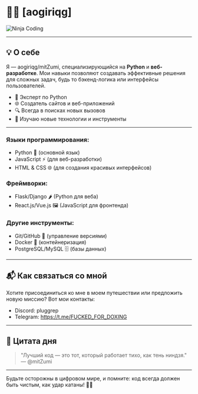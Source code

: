 # 🕵️‍♂️ [aogiriqg] 

![Ninja Coding](https://i.pinimg.com/originals/de/e7/85/dee7851208617e0febcb569fd10ded72.gif)

---

## 💡 О себе

Я — aogiriqg/mitZumi, специализирующийся на **Python** и **веб-разработке**. Мои навыки позволяют создавать эффективные решения для сложных задач, будь то бэкенд-логика или интерфейсы пользователей.

- 🐍 Эксперт по Python
- 🌐 Создатель сайтов и веб-приложений
- 🔍 Всегда в поисках новых вызовов
- 🌱 Изучаю новые технологии и инструменты

---

### Языки программирования:
- Python 🐍 (основной язык)
- JavaScript ⚡ (для веб-разработки)
- HTML & CSS 🌐 (для создания красивых интерфейсов)

### Фреймворки:
- Flask/Django 🌶️ (Python для веба)
- React.js/Vue.js 🖼️ (JavaScript для фронтенда)

### Другие инструменты:
- Git/GitHub 🌲 (управление версиями)
- Docker 🐳 (контейнеризация)
- PostgreSQL/MySQL 🗄️ (базы данных)

---

## 📬 Как связаться со мной

Хотите присоединиться ко мне в моем путешествии или предложить новую миссию? Вот мои контакты:

- Discord: pluggrep
- Telegram: https://t.me/FUCKED_FOR_DOXING

---

## 📜 Цитата дня

> "Лучший код — это тот, который работает тихо, как тень ниндзя."  
> — @mitZumi

---

Будьте осторожны в цифровом мире, и помните: код всегда должен быть чистым, как удар катаны! 🥷✨
